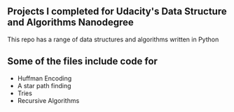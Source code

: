 ## Projects I completed for Udacity's Data Structure and Algorithms Nanodegree

This repo has a range of data structures and algorithms written in Python

## Some of the files include code for
- Huffman Encoding
- A star path finding
- Tries
- Recursive Algorithms
